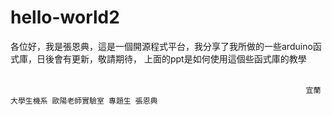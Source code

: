 # hello-world2
各位好，我是張恩典，這是一個開源程式平台，我分享了我所做的一些arduino函式庫，日後會有更新，敬請期待，
上面的ppt是如何使用這個些函式庫的教學
                                                                      
                                                                      
                                                                      
                                                                      宜蘭大學生機系 歐陽老師實驗室 專題生 張恩典

